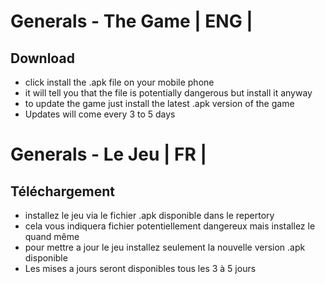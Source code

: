# Generals - The Game | ENG |
## Download
- click install the .apk file on your mobile phone
- it will tell you that the file is potentially dangerous but install it anyway
- to update the game just install the latest .apk version of the game
- Updates will come every 3 to 5 days


# Generals - Le Jeu  | FR |
## Téléchargement
- installez le jeu via le fichier .apk disponible dans le repertory
- cela vous indiquera fichier potentiellement dangereux mais installez le quand même
- pour mettre a jour le jeu installez seulement la nouvelle version .apk disponible 
- Les mises a jours seront disponibles tous les 3 à 5 jours
